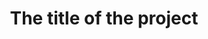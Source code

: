 ---
title: The title of the project

# under ./assets/imgs/project_thumbnails/
thumbnail: thumbnail.png
video_thumbnail: thumbnail.mp4

complete: false

description:
    The fractal simulator project aims to develop a software application that generates and visualizes fractals in real-time.

build_logs:
  - loglink1
  - loglink2
  - loglink3


supplemental_links:
    - text: "Description"
      link: "https://example.com/"
      primary: true

    - text: "Other"
      link: "https://example.com/"

video: https://www.youtube.com/FOOBAR

gallery: # under assets/imgs/galleries/
- filename: image.png 
  caption: Some caption.
  video: true/false

published: false
---